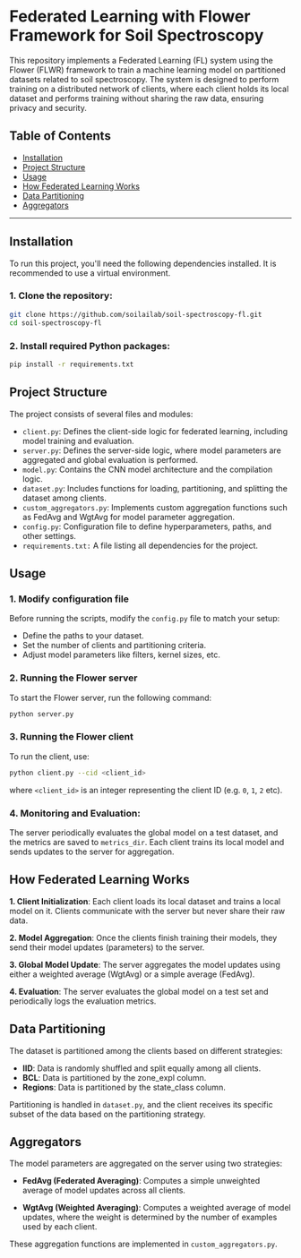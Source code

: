 # Federated Learning with Flower Framework for Soil Spectroscopy

This repository implements a Federated Learning (FL) system using the Flower (FLWR) framework to train a machine learning model on partitioned datasets related to soil spectroscopy. The system is designed to perform training on a distributed network of clients, where each client holds its local dataset and performs training without sharing the raw data, ensuring privacy and security.

## Table of Contents
- [Installation](#installation)
- [Project Structure](#project-structure)
- [Usage](#usage)
- [How Federated Learning Works](#how-federated-learning-works)
- [Data Partitioning](#data-partitioning)
- [Aggregators](#aggregators)

--- 

## Installation

To run this project, you'll need the following dependencies installed. It is recommended to use a virtual environment.

### 1. Clone the repository:

```bash
git clone https://github.com/soilailab/soil-spectroscopy-fl.git
cd soil-spectroscopy-fl
```

### 2. Install required Python packages:

```bash
pip install -r requirements.txt
```

## Project Structure
The project consists of several files and modules:

- `client.py`: Defines the client-side logic for federated learning, including model training and evaluation.
- `server.py`: Defines the server-side logic, where model parameters are aggregated and global evaluation is performed.
- `model.py`: Contains the CNN model architecture and the compilation logic.
- `dataset.py`: Includes functions for loading, partitioning, and splitting the dataset among clients.
- `custom_aggregators.py`: Implements custom aggregation functions such as FedAvg and WgtAvg for model parameter aggregation.
- `config.py`: Configuration file to define hyperparameters, paths, and other settings.
- `requirements.txt:` A file listing all dependencies for the project.

## Usage

### 1. Modify configuration file
Before running the scripts, modify the `config.py` file to match your setup:
- Define the paths to your dataset.
- Set the number of clients and partitioning criteria.
- Adjust model parameters like filters, kernel sizes, etc.

### 2. Running the Flower server
To start the Flower server, run the following command:
```bash
python server.py
```

### 3. Running the Flower client
To run the client, use:
```bash
python client.py --cid <client_id>
```
where `<client_id>` is an integer representing the client ID (e.g. `0`, `1`, `2` etc).


### 4. Monitoring and Evaluation:
The server periodically evaluates the global model on a test dataset, and the metrics are saved to `metrics_dir`. Each client trains its local model and sends updates to the server for aggregation.


## How Federated Learning Works
<b>1. Client Initialization</b>: Each client loads its local dataset and trains a local model on it. Clients communicate with the server but never share their raw data.

<b> 2. Model Aggregation</b>: Once the clients finish training their models, they send their model updates (parameters) to the server.

<b> 3. Global Model Update</b>: The server aggregates the model updates using either a weighted average (WgtAvg) or a simple average (FedAvg).

<b> 4. Evaluation</b>: The server evaluates the global model on a test set and periodically logs the evaluation metrics.


## Data Partitioning

The dataset is partitioned among the clients based on different strategies:

- <b>IID</b>: Data is randomly shuffled and split equally among all clients.
- <b>BCL</b>: Data is partitioned by the zone_expl column.
- <b>Regions</b>: Data is partitioned by the state_class column.

Partitioning is handled in `dataset.py`, and the client receives its specific subset of the data based on the partitioning strategy.


## Aggregators
The model parameters are aggregated on the server using two strategies:

- <b>FedAvg (Federated Averaging)</b>: Computes a simple unweighted average of model updates across all clients.

- <b>WgtAvg (Weighted Averaging)</b>: Computes a weighted average of model updates, where the weight is determined by the number of examples used by each client.

These aggregation functions are implemented in `custom_aggregators.py`.


